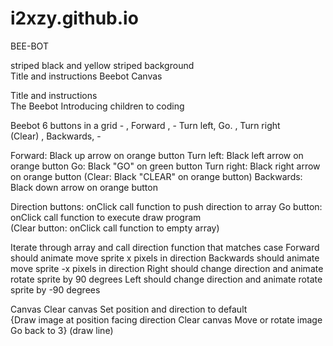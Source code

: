 # i2xzy.github.io

BEE-BOT

striped black and yellow striped background  
Title and instructions 
Beebot 
Canvas 
 
Title and instructions  
The Beebot
Introducing children to coding
 
Beebot 
6 buttons in a grid 
       -       ,   Forward   ,         - 
Turn left,       Go.       , Turn right  
  (Clear)  , Backwards,         - 
 
Forward: Black up arrow on orange button
Turn left: Black left arrow on orange button 
Go: Black "GO" on green button 
Turn right: Black right arrow on orange button 
(Clear: Black "CLEAR" on orange button) 
Backwards: Black down arrow on orange button 
 
Direction buttons: onClick call function to push direction to array 
Go button: onClick call function to execute draw program  
(Clear button: onClick call function to empty array) 
 
Iterate through array and call direction function that matches case 
Forward should animate move sprite x pixels in direction 
Backwards should animate move sprite -x pixels in direction 
Right should change direction and animate rotate sprite by 90 degrees 
Left should change direction and animate rotate sprite by -90 degrees 
 
Canvas 
Clear canvas 
Set position and direction to default  
{Draw image at position facing direction 
Clear canvas 
Move or rotate image 
Go back to 3} 
(draw line) 
